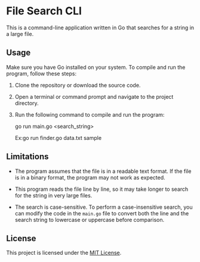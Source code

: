 # File Search CLI

This is a command-line application written in Go that searches for a string in a large file.

## Usage

Make sure you have Go installed on your system. To compile and run the program, follow these steps:

1. Clone the repository or download the source code.

2. Open a terminal or command prompt and navigate to the project directory.

3. Run the following command to compile and run the program:

      go run main.go <filename> <search_string>
  
      Ex:go run finder.go data.txt sample
  

## Limitations

- The program assumes that the file is in a readable text format. If the file is in a binary format, the program may not work as expected.

- This program reads the file line by line, so it may take longer to search for the string in very large files.

- The search is case-sensitive. To perform a case-insensitive search, you can modify the code in the `main.go` file to convert both the line and the search string to lowercase or uppercase before comparison.

## License

This project is licensed under the [MIT License](LICENSE).
